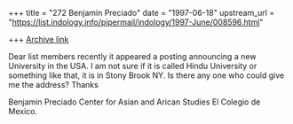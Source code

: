+++
title = "272 Benjamin Preciado"
date = "1997-06-18"
upstream_url = "https://list.indology.info/pipermail/indology/1997-June/008596.html"

+++
[Archive link](https://list.indology.info/pipermail/indology/1997-June/008596.html)

Dear list members
recently it appeared a posting announcing a new University in 
the USA. I am not sure if it is called Hindu University or 
something like that, it is in Stony Brook NY. Is there any one 
who could give me the address?
Thanks

Benjamin Preciado
Center for Asian and Arican Studies
El Colegio de Mexico.





